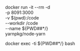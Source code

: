 docker run -it --rm  -d \
-p 8091:3000 \
-v $(pwd):/code \
--workdir /code \
--name ${PWD##*/} \
yarnpkg/node-yarn 

docker exec -ti ${PWD##*/} bash